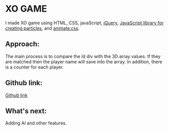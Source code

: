 # XO GAME

I made XO game using HTML, CSS, javaScript, [jQuery](https://code.jquery.com/), [JavaScript library for creating particles](https://github.com/VincentGarreau/particles.js), and [animate.css](https://daneden.github.io/animate.css/).

## Approach:

The main process is to compare the Id div with the 3D array values. If they are matched then the player name will save into the array. In addition, there is a counter for each player.

## Github link:

[Github link](https://thekraalowais.github.io/XOgame/)

## What's next:

ِAdding AI and other features.
